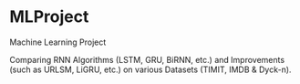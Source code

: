 # MLProject
Machine Learning Project

Comparing RNN Algorithms (LSTM, GRU, BiRNN, etc.) and Improvements (such as URLSM, LiGRU, etc.) on various Datasets (TIMIT, IMDB & Dyck-n).
